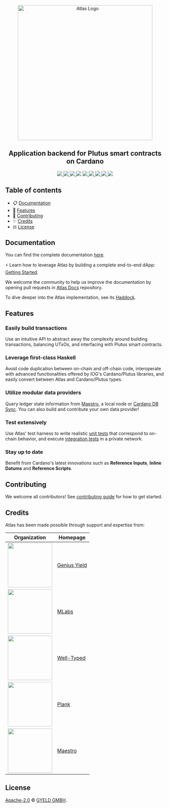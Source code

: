<p align="center">
  <img src="https://storage.googleapis.com/geniusyield-atlas/logos/atlas-logo-light-mode.svg?sanitize=true#gh-light-mode-only" alt="Atlas Logo" width="425" />
  <h2 align="center">Application backend for Plutus smart contracts on Cardano</h2>
  <p align="center">
    <a href="https://atlas-app.io">
      <img src="https://img.shields.io/badge/-Documentation-blue?style=flat-square&logo=semantic-scholar&logoColor=white" />
    </a>
    <a href="TODO">
      <img src="https://img.shields.io/badge/-Haddock-5E5184?style=flat-square&logo=haskell&logoColor=white" />
    </a>
    <a href="https://cardano.stackexchange.com/questions/tagged/atlas">
      <img src="https://img.shields.io/stackexchange/cardano/t/atlas?style=flat-square" />
    </a>
    <img src="https://img.shields.io/github/commit-activity/m/geniusyield/atlas?style=flat-square" />
    <a href="https://github.com/geniusyield/atlas/blob/main/LICENSE">
      <img src="https://img.shields.io/github/license/geniusyield/atlas?style=flat-square" />
    </a>
    <a href="https://github.com/geniusyield/atlas/actions/workflows/haskell.yml">
      <img src="https://img.shields.io/badge/github%20actions-%232671E5.svg?style=flat-square&logo=githubactions&logoColor=white" />
    </a>
    <a href="./CONTRIBUTING.md">
      <img src="https://img.shields.io/badge/PRs-welcome-brightgreen.svg?style=flat-square" />
    </a>
    <a href="https://twitter.com/GeniusyieldO">
      <img src="https://img.shields.io/badge/-%40GeniusYieldO-F3F1EF?style=flat-square&logo=twitter&logoColor=1D9BF0" />
    </a>
    <a href="https://discord.gg/TNHf4fs626">
      <img src="https://img.shields.io/badge/-Discord-414EEC?style=flat-square&logo=discord&logoColor=white" />
    </a>
  </p>
</p>

## Table of contents

- 📋 [Documentation](#documentation)
- 🚀 [Features](#features)
- 📝 [Contributing](#contributing)
- ✨ [Credits](#credits)
- ⚖️ [License](#license)

## Documentation

You can find the complete documentation [here](https://atlas-app.io/).

⚡ Learn how to leverage Atlas by building a complete end-to-end dApp: [Getting Started](https://atlas-app.io/getting-started).

We welcome the community to help us improve the documentation by opening pull requests in [Atlas Docs](https://github.com/geniusyield/atlas-docs) repository.

To dive deeper into the Atlas implementation, see its [Haddock](TODO).

## Features

### Easily build transactions
Use an intuitive API to abstract away the complexity around building transactions, balancing UTxOs, and interfacing with Plutus smart contracts.

### Leverage first-class Haskell
Avoid code duplication between on-chain and off-chain code, interoperate with advanced functionalities offered by IOG's Cardano/Plutus libraries, and easily convert between Atlas and Cardano/Plutus types.

### Utilize modular data providers
Query ledger state information from [Maestro](https://www.gomaestro.org/dapp-platform), a local node or [Cardano DB Sync](https://github.com/input-output-hk/cardano-db-sync). You can also build and contribute your own data provider!

### Test extensively
Use Atlas' test harness to write realistic [unit tests](./getting-started/unit-tests) that correspond to on-chain behavior, and execute [integration tests](./getting-started/integration-tests) in a private network.

### Stay up to date
Benefit from Cardano's latest innovations such as **Reference Inputs**, **Inline Datums** and **Reference Scripts**.

## Contributing

We welcome all contributors! See [contributing guide](./CONTRIBUTING.md) for how to get started.

## Credits

Atlas has been made possible through support and expertise from:

| Organization | Homepage |
|-------------------|-------------------|
| <img src="https://storage.googleapis.com/geniusyield-atlas/logos/gy-black.png" width="140" />      | [Genius Yield](https://geniusyield.co)          |
| <img src="https://storage.googleapis.com/geniusyield-atlas/logos/mlabs.svg" width="140" />      | [MLabs](https://mlabs.city/)          |
| <img src="https://storage.googleapis.com/geniusyield-atlas/logos/well-typed.svg" width="140" /> | [Well-Typed](https://well-typed.com/) |
| <img src="https://storage.googleapis.com/geniusyield-atlas/logos/plank.svg" width="140" />      | [Plank](https://www.joinplank.com/)   |
| <img src="https://storage.googleapis.com/geniusyield-atlas/logos/maestro.svg" width="140" />      | [Maestro](https://www.gomaestro.org/)          |

## License

[Apache-2.0](./LICENSE) © [GYELD GMBH](https://www.geniusyield.co).
